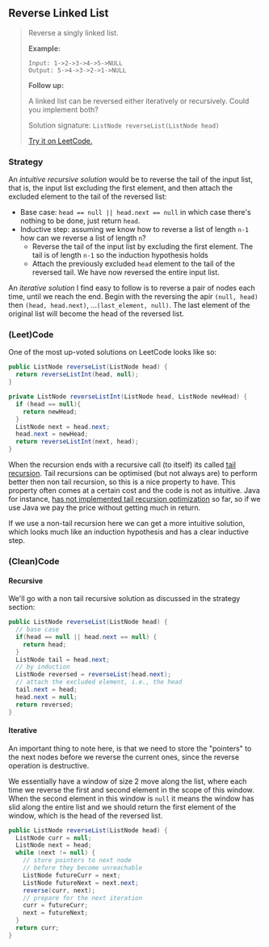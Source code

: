 ## Reverse Linked List

> Reverse a singly linked list.
>
> **Example:**
>
> ```
> Input: 1->2->3->4->5->NULL
> Output: 5->4->3->2->1->NULL
> ```
>
> **Follow up:**
>
> A linked list can be reversed either iteratively or recursively. Could you implement both?
>
> Solution signature: `ListNode reverseList(ListNode head)`
>
> [Try it on LeetCode.](https://leetcode.com/problems/reverse-linked-list/)



### Strategy

An *intuitive recursive solution* would be to reverse the tail of the input list, that is, the input list excluding the first element, and then attach the excluded element to the tail of the reversed list:

* Base case: `head == null || head.next == null` in which case there's nothing to be done, just return `head`.
* Inductive step: assuming we know how to reverse a list of length `n-1` how can we reverse a list of length `n`?
  * Reverse the tail of the input list by excluding the first element. The tail is of length `n-1` so the induction hypothesis holds
  * Attach the previously excluded `head` element to the tail of the reversed tail. We have now reversed the entire input list. 

An *iterative solution* I find easy to follow is to reverse a pair of nodes each time, until we reach the end. Begin with the reversing the apir `(null, head)` then `(head, head.next)`, …`(last_element, null)`. The last element of the original list will become the head of the reversed list.



### (Leet)Code

One of the most up-voted solutions on LeetCode looks like so:

```java
public ListNode reverseList(ListNode head) {
  return reverseListInt(head, null);
}

private ListNode reverseListInt(ListNode head, ListNode newHead) {
  if (head == null){
    return newHead;
  }
  ListNode next = head.next;
  head.next = newHead;
  return reverseListInt(next, head);
}
```

When the recursion ends with a recursive call (to itself) its called [tail recursion](https://cs.stackexchange.com/questions/6230/what-is-tail-recursion). Tail recursions can be optimised (but not always are) to perform better then non tail recursion, so this is a nice property to have. This property often comes at a certain cost and the code is not as intuitive. Java for instance, [has not implemented tail recursion optimization](http://www.drdobbs.com/jvm/tail-call-optimization-and-java/240167044) so far, so if we use Java we pay the price without getting much in return.

If we use a non-tail recursion here we can get a more intuitive solution, which looks much like an induction hypothesis and has a clear inductive step. 



### (Clean)Code

#### Recursive

We'll go with a non tail recursive solution as discussed in the strategy section:

```java
public ListNode reverseList(ListNode head) {
  // base case
  if(head == null || head.next == null) {
    return head;
  }
  ListNode tail = head.next;
  // by induction
  ListNode reversed = reverseList(head.next);
  // attach the excluded element, i.e., the head
  tail.next = head;
  head.next = null;
  return reversed;
}
```

#### Iterative

An important thing to note here, is that we need to store the "pointers" to the next nodes before we reverse the current ones, since the reverse operation is destructive. 

We essentially have a window of size 2 move along the list, where each time we reverse the first and second element in the scope of this window. When the second element in this window is `null` it means the window has slid along the entire list and we should return the first element of the window, which is the head of the reversed list.

```java
public ListNode reverseList(ListNode head) {
  ListNode curr = null;
  ListNode next = head;
  while (next != null) {
    // store pointers to next node 
    // before they become unreachable
    ListNode futureCurr = next;
    ListNode futureNext = next.next;
    reverse(curr, next);
    // prepare for the next iteration
    curr = futureCurr;
    next = futureNext;
  }
  return curr;
}
```

